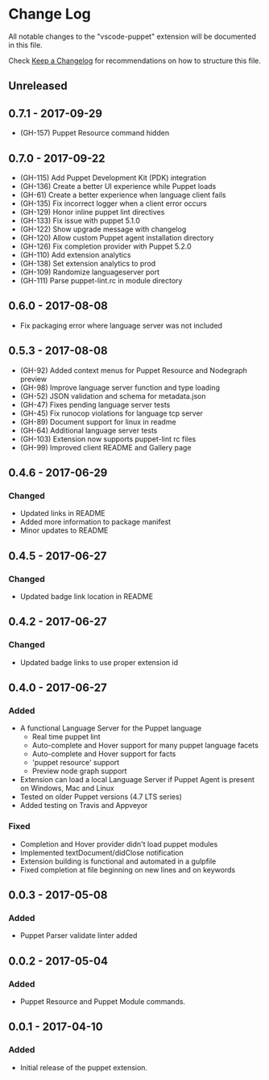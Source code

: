 # Change Log

All notable changes to the "vscode-puppet" extension will be documented in this file.

Check [Keep a Changelog](http://keepachangelog.com/) for recommendations on how to structure this file.

## Unreleased

## 0.7.1 - 2017-09-29

- (GH-157) Puppet Resource command hidden

## 0.7.0 - 2017-09-22

- (GH-115) Add Puppet Development Kit (PDK) integration
- (GH-136) Create a better UI experience while Puppet loads
- (GH-61)  Create a better experience when language client fails
- (GH-135) Fix incorrect logger when a client error occurs
- (GH-129) Honor inline puppet lint directives
- (GH-133) Fix issue with puppet 5.1.0
- (GH-122) Show upgrade message with changelog
- (GH-120) Allow custom Puppet agent installation directory
- (GH-126) Fix completion provider with Puppet 5.2.0
- (GH-110) Add extension analytics
- (GH-138) Set extension analytics to prod
- (GH-109) Randomize languageserver port
- (GH-111) Parse puppet-lint.rc in module directory

## 0.6.0 - 2017-08-08

- Fix packaging error where language server was not included

## 0.5.3 - 2017-08-08

- (GH-92) Added context menus for Puppet Resource and Nodegraph preview
- (GH-98) Improve language server function and type loading
- (GH-52) JSON validation and schema for metadata.json
- (GH-47) Fixes pending language server tests
- (GH-45) Fix runocop violations for language tcp server
- (GH-89) Document support for linux in readme
- (GH-64) Additional language server tests
- (GH-103) Extension now supports puppet-lint rc files
- (GH-99) Improved client README and Gallery page

## 0.4.6 - 2017-06-29

### Changed

- Updated links in README
- Added more information to package manifest
- Minor updates to README

## 0.4.5 - 2017-06-27

### Changed

- Updated badge link location in README

## 0.4.2 - 2017-06-27

### Changed

- Updated badge links to use proper extension id

## 0.4.0 - 2017-06-27

### Added

- A functional Language Server for the Puppet language
  - Real time puppet lint
  - Auto-complete and Hover support for many puppet language facets
  - Auto-complete and Hover support for facts
  - 'puppet resource' support
  - Preview node graph support
- Extension can load a local Language Server if Puppet Agent is present on Windows, Mac and Linux
- Tested on older Puppet versions (4.7 LTS series)
- Added testing on Travis and Appveyor

### Fixed

- Completion and Hover provider didn't load puppet modules
- Implemented textDocument/didClose notification
- Extension building is functional and automated in a gulpfile
- Fixed completion at file beginning on new lines and on keywords

## 0.0.3 - 2017-05-08

### Added

- Puppet Parser validate linter added

## 0.0.2 - 2017-05-04

### Added

- Puppet Resource and Puppet Module commands.

## 0.0.1 - 2017-04-10

### Added

- Initial release of the puppet extension.
